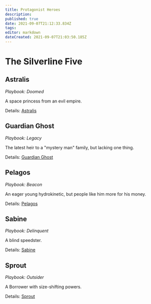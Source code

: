 ```yaml
---
title: Protagonist Heroes
description: 
published: true
date: 2021-09-07T21:12:33.834Z
tags: 
editor: markdown
dateCreated: 2021-09-07T21:03:50.185Z
---
```


# The Silverline Five
## Astralis
_Playbook: Doomed_

A space princess from an evil empire.

Details: [Astralis](astralis)

## Guardian Ghost
_Playbook: Legacy_

The latest heir to a "mystery man" family, but lacking one thing.

Details: [Guardian Ghost](guardian-ghost)

## Pelagos
_Playbook: Beacon_

An eager young hydrokinetic, but people like him more for his money.

Details: [Pelagos](pelagos)

## Sabine
_Playbook: Delinquent_

A blind speedster.

Details: [Sabine](sabine)

## Sprout
_Playbook: Outsider_

A Borrower with size-shifting powers.

Details: [Sprout](sprout)